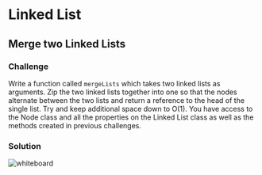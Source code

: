 # Linked List

## Merge two Linked Lists
### Challenge
Write a function called `mergeLists` which takes two linked lists as arguments. Zip the two linked lists together into one so that the nodes alternate between the two lists and return a reference to the head of the single list. Try and keep additional space down to O(1). You have access to the Node class and all the properties on the Linked List class as well as the methods created in previous challenges.
### Solution
![whiteboard](https://github.com/hjmendoza/data-structures-and-algorithms/blob/ll_merge/assets/ll_merge.JPG])
